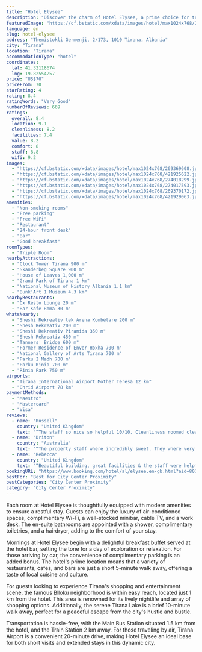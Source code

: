```yaml
---
title: "Hotel Elysee"
description: "Discover the charm of Hotel Elysee, a prime choice for travelers seeking convenience and comfort in the heart of Tirana."
featuredImage: "https://cf.bstatic.com/xdata/images/hotel/max1024x768/269369608.jpg?k=aa4d151a6b86c8babe4ed210e657894f7666144eb52eca4e9c67be076deb2f7e&o=&hp=1"
language: en
slug: hotel-elysee
address: "Themistokli Germenji, 2/173, 1010 Tirana, Albania"
city: "Tirana"
location: "Tirana"
accommodationType: "hotel"
coordinates:
  lat: 41.32118674
  lng: 19.82554257
price: "US$70"
priceFrom: 70
starRating: 4
rating: 8.4
ratingWords: "Very Good"
numberOfReviews: 669
ratings:
  overall: 8.4
  location: 9.1
  cleanliness: 8.2
  facilities: 7.4
  value: 8.2
  comfort: 8
  staff: 8.8
  wifi: 9.2
images:
  - "https://cf.bstatic.com/xdata/images/hotel/max1024x768/269369608.jpg?k=aa4d151a6b86c8babe4ed210e657894f7666144eb52eca4e9c67be076deb2f7e&o=&hp=1"
  - "https://cf.bstatic.com/xdata/images/hotel/max1024x768/421925622.jpg?k=2c8a5134b439bf2c9401da75827c48b843363d91c0d335226b208721d827dd0a&o=&hp=1"
  - "https://cf.bstatic.com/xdata/images/hotel/max1024x768/274018299.jpg?k=7bc43b22ced1bf4abcefa30c47f7b40006f5ce5f83fb6b2011adc66c4f4eada6&o=&hp=1"
  - "https://cf.bstatic.com/xdata/images/hotel/max1024x768/274017593.jpg?k=5a35089c3450e342af2b956d1767c8b191dede3108a2037e529df663a5d37ca0&o=&hp=1"
  - "https://cf.bstatic.com/xdata/images/hotel/max1024x768/269370172.jpg?k=59ef555dad6e44f6ff5cd67afa642cb96ddee4d703850df62f84e1fee47bcdc9&o=&hp=1"
  - "https://cf.bstatic.com/xdata/images/hotel/max1024x768/421929063.jpg?k=f8159b63088e9a27bfb86f50e8d152622e74b52b826efa9f5b99a526d1fb103c&o=&hp=1"
amenities:
  - "Non-smoking rooms"
  - "Free parking"
  - "Free WiFi"
  - "Restaurant"
  - "24-hour front desk"
  - "Bar"
  - "Good breakfast"
roomTypes:
  - "Triple Room"
nearbyAttractions:
  - "Clock Tower Tirana 900 m"
  - "Skanderbeg Square 900 m"
  - "House of Leaves 1,000 m"
  - "Grand Park of Tirana 1 km"
  - "National Museum of History Albania 1.1 km"
  - "Bunk'Art 1 Museum 4.3 km"
nearbyRestaurants:
  - "Ox Resto Lounge 20 m"
  - "Bar Kafe Roma 30 m"
whatsNearby:
  - "Sheshi Rekreativ tek Arena Kombëtare 200 m"
  - "Shesh Rekreativ 200 m"
  - "Sheshi Rekreativ Piramida 350 m"
  - "Shesh Rekreativ 450 m"
  - "Tanners' Bridge 600 m"
  - "Former Residence of Enver Hoxha 700 m"
  - "National Gallery of Arts Tirana 700 m"
  - "Parku I Madh 700 m"
  - "Parku Rinia 700 m"
  - "Rinia Park 750 m"
airports:
  - "Tirana International Airport Mother Teresa 12 km"
  - "Ohrid Airport 78 km"
paymentMethods:
  - "Maestro"
  - "Mastercard"
  - "Visa"
reviews:
  - name: "Russell"
    country: "United Kingdom"
    text: "“The staff so nice so helpful 10/10. Cleanliness roomed cleaned daily, The location superb.”"
  - name: "Driton"
    country: "Australia"
    text: "“The property staff where incredibly sweet. They where very pleased with me staying with them, smiling and laughing and organising my early check-in without question. They had parking organised for me prior to arrival. They communicated with me...”"
  - name: "Rebecca"
    country: "United Kingdom"
    text: "“Beautiful building, great facilities & the staff were helpful & friendly.”"
bookingURL: "https://www.booking.com/hotel/al/elysee.en-gb.html?aid=8035640"
bestFor: "Best for City Center Proximity"
bestCategories: "City Center Proximity"
category: "City Center Proximity"
---
```


Each room at Hotel Elysee is thoughtfully equipped with modern amenities to ensure a restful stay. Guests can enjoy the luxury of air-conditioned spaces, complimentary Wi-Fi, a well-stocked minibar, cable TV, and a work desk. The en-suite bathrooms are appointed with a shower, complimentary toiletries, and a hairdryer, adding to the comfort of your stay.

Mornings at Hotel Elysee begin with a delightful breakfast buffet served at the hotel bar, setting the tone for a day of exploration or relaxation. For those arriving by car, the convenience of complimentary parking is an added bonus. The hotel's prime location means that a variety of restaurants, cafes, and bars are just a short 5-minute walk away, offering a taste of local cuisine and culture.

For guests looking to experience Tirana's shopping and entertainment scene, the famous Blloku neighborhood is within easy reach, located just 1 km from the hotel. This area is renowned for its lively nightlife and array of shopping options. Additionally, the serene Tirana Lake is a brief 10-minute walk away, perfect for a peaceful escape from the city's hustle and bustle.

Transportation is hassle-free, with the Main Bus Station situated 1.5 km from the hotel, and the Train Station 2 km away. For those traveling by air, Tirana Airport is a convenient 20-minute drive, making Hotel Elysee an ideal base for both short visits and extended stays in this dynamic city.
